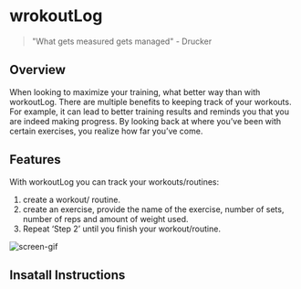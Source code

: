 # wrokoutLog

> "What gets measured gets managed" - Drucker

## Overview

When looking to maximize your training, what better way than with workoutLog. There are multiple benefits to keeping track of your workouts. For example, it can lead to better training results and reminds you that you are indeed making progress. By looking back at where you’ve been with certain exercises, you realize how far you’ve come. 

## Features

With workoutLog you can track your workouts/routines:

1. create a workout/ routine. 
2. create an exercise, provide the name of the exercise, number of sets, number of reps and amount of weight used. 
3. Repeat ‘Step 2’ until you finish your workout/routine. 


![screen-gif]()

## Insatall Instructions 
